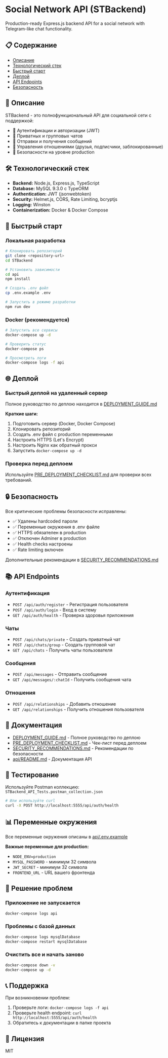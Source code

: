 # Social Network API (STBackend)

Production-ready Express.js backend API for a social network with Telegram-like chat functionality.

## 📋 Содержание

- [Описание](#описание)
- [Технологический стек](#технологический-стек)
- [Быстрый старт](#быстрый-старт)
- [Деплой](#деплой)
- [API Endpoints](#api-endpoints)
- [Безопасность](#безопасность)

## 📝 Описание

STBackend - это полнофункциональный API для социальной сети с поддержкой:

- 👤 Аутентификации и авторизации (JWT)
- 💬 Приватных и групповых чатов
- 📨 Отправки и получения сообщений
- 👥 Управления отношениями (друзья, подписчики, заблокированные)
- 🔐 Безопасности на уровне production

## 🛠️ Технологический стек

- **Backend:** Node.js, Express.js, TypeScript
- **Database:** MySQL 9.3.0 с TypeORM
- **Authentication:** JWT (jsonwebtoken)
- **Security:** Helmet.js, CORS, Rate Limiting, bcryptjs
- **Logging:** Winston
- **Containerization:** Docker & Docker Compose

## 🚀 Быстрый старт

### Локальная разработка

```bash
# Клонировать репозиторий
git clone <repository-url>
cd STBackend

# Установить зависимости
cd api
npm install

# Создать .env файл
cp .env.example .env

# Запустить в режиме разработки
npm run dev
```

### Docker (рекомендуется)

```bash
# Запустить все сервисы
docker-compose up -d

# Проверить статус
docker-compose ps

# Просмотреть логи
docker-compose logs -f api
```

## 🌐 Деплой

### Быстрый деплой на удаленный сервер

Полное руководство по деплою находится в [DEPLOYMENT_GUIDE.md](./DEPLOYMENT_GUIDE.md)

**Краткие шаги:**

1. Подготовить сервер (Docker, Docker Compose)
2. Клонировать репозиторий
3. Создать .env файл с production переменными
4. Настроить HTTPS (Let's Encrypt)
5. Настроить Nginx как обратный прокси
6. Запустить `docker-compose up -d`

### Проверка перед деплоем

Используйте [PRE_DEPLOYMENT_CHECKLIST.md](./PRE_DEPLOYMENT_CHECKLIST.md) для проверки всех требований.

## 🔒 Безопасность

Все критические проблемы безопасности исправлены:

- ✅ Удалены hardcoded пароли
- ✅ Переменные окружения в .env файле
- ✅ HTTPS обязателен в production
- ✅ Отключен Adminer в production
- ✅ Health checks настроены
- ✅ Rate limiting включен

Дополнительные рекомендации в [SECURITY_RECOMMENDATIONS.md](./SECURITY_RECOMMENDATIONS.md)

## 📚 API Endpoints

### Аутентификация

- `POST /api/auth/register` - Регистрация пользователя
- `POST /api/auth/login` - Вход в систему
- `GET /api/auth/health` - Проверка здоровья приложения

### Чаты

- `POST /api/chats/private` - Создать приватный чат
- `POST /api/chats/group` - Создать групповой чат
- `GET /api/chats` - Получить чаты пользователя

### Сообщения

- `POST /api/messages` - Отправить сообщение
- `GET /api/messages/:chatId` - Получить сообщения чата

### Отношения

- `POST /api/relationships` - Добавить отношение
- `GET /api/relationships` - Получить отношения пользователя

## 📖 Документация

- [DEPLOYMENT_GUIDE.md](./DEPLOYMENT_GUIDE.md) - Полное руководство по деплою
- [PRE_DEPLOYMENT_CHECKLIST.md](./PRE_DEPLOYMENT_CHECKLIST.md) - Чек-лист перед деплоем
- [SECURITY_RECOMMENDATIONS.md](./SECURITY_RECOMMENDATIONS.md) - Рекомендации по безопасности
- [api/README.md](./api/README.md) - Документация API

## 🧪 Тестирование

Используйте Postman коллекцию: `STBackend_API_Tests.postman_collection.json`

```bash
# Или используйте curl
curl -X POST http://localhost:5555/api/auth/health
```

## 📊 Переменные окружения

Все переменные окружения описаны в [api/.env.example](./api/.env.example)

**Важные переменные для production:**

- `NODE_ENV=production`
- `MYSQL_PASSWORD` - минимум 32 символа
- `JWT_SECRET` - минимум 32 символа
- `FRONTEND_URL` - URL вашего фронтенда

## 🐛 Решение проблем

### Приложение не запускается

```bash
docker-compose logs api
```

### Проблемы с базой данных

```bash
docker-compose logs mysqlDatabase
docker-compose restart mysqlDatabase
```

### Очистить все и начать заново

```bash
docker-compose down -v
docker-compose up -d
```

## 📞 Поддержка

При возникновении проблем:

1. Проверьте логи: `docker-compose logs -f api`
2. Проверьте health endpoint: `curl http://localhost:5555/api/auth/health`
3. Обратитесь к документации в папке проекта

## 📄 Лицензия

MIT
